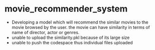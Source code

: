 # movie_recommender_system
* Developing a model which will recommend the similar movies to the movie browsed by the user. the movie can have similarity in terms of name of director, actor or genres.
*  unable to upload the similarity.pkl because of its large size
*  unable to push the codespace thus individual files uploaded 
